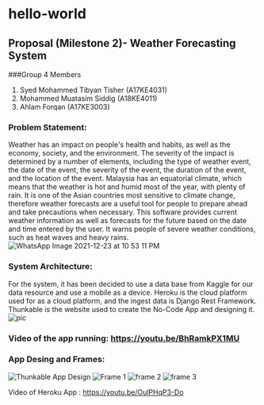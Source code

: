 # hello-world
## Proposal (Milestone 2)- Weather Forecasting System
###Group 4 Members
1. Syed Mohammed Tibyan Tisher (A17KE4031)
2. Mohammed Muatasim Siddig (A18KE4011)
3. Ahlam Forqan (A17KE3003)

### Problem Statement: 
Weather has an impact on people's health and habits, as well as the economy, society, and the environment. The severity of the impact is determined by a number of elements, including the type of weather event, the date of the event, the severity of the event, the duration of the event, and the location of the event. Malaysia has an equatorial climate, which means that the weather is hot and humid most of the year, with plenty of rain. It is one of the Asian countries most sensitive to climate change, therefore weather forecasts are a useful tool for people to prepare ahead and take precautions when necessary. This software provides current weather information as well as forecasts for the future based on the date and time entered by the user. It warns people of severe weather conditions, such as heat waves and heavy rains.
![WhatsApp Image 2021-12-23 at 10 53 11 PM](https://user-images.githubusercontent.com/94521065/147269730-dfd104cc-bc14-4096-a27d-7f85b64978fd.jpeg)
### System Architecture: 
For the system, it has been decided to use a data base from Kaggle for our data resource and use a mobile as a device. Heroku is the cloud platform used for as a cloud platform, and the ingest data is Django Rest Framework. Thunkable is the website used to create the No-Code App and designing it.
![pic](https://user-images.githubusercontent.com/94521065/147269770-70674587-2196-4f4d-bb83-8b19f6e01a38.jpg)

### Video of the app running: https://youtu.be/BhRamkPX1MU
### App Desing and Frames:
![Thunkable App Design](https://user-images.githubusercontent.com/94521065/147269545-31599ebf-ee0f-47e3-a123-6e9135f9e847.PNG)
![Frame 1](https://user-images.githubusercontent.com/94521065/147269625-1d983e2b-acf7-4a70-b3bc-fce7c5c57e33.PNG)
![frame 2](https://user-images.githubusercontent.com/94521065/147269654-212408c8-213b-404f-9dbb-77173d9167cd.PNG)
![frame 3](https://user-images.githubusercontent.com/94521065/147269692-223f8096-c585-4e5a-b8d1-3351739ef2cb.PNG)

Video of Heroku App : https://youtu.be/OulPHqP3-Do
